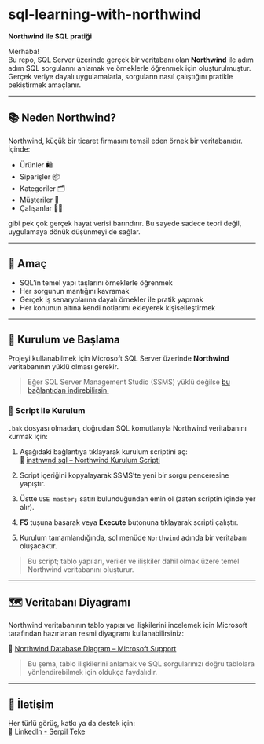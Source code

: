 # sql-learning-with-northwind
**Northwind ile SQL pratiği**

Merhaba!  
Bu repo, SQL Server üzerinde gerçek bir veritabanı olan **Northwind** ile adım adım SQL sorgularını anlamak ve örneklerle öğrenmek için oluşturulmuştur.  
Gerçek veriye dayalı uygulamalarla, sorguların nasıl çalıştığını pratikle pekiştirmek amaçlanır.

---

## 📚 Neden Northwind?

Northwind, küçük bir ticaret firmasını temsil eden örnek bir veritabanıdır. İçinde:
- Ürünler 🛍️
- Siparişler 📦
- Kategoriler 🗂️
- Müşteriler 👥
- Çalışanlar 👩‍💼

gibi pek çok gerçek hayat verisi barındırır.
Bu sayede sadece teori değil, uygulamaya dönük düşünmeyi de sağlar.

---

## 🎯 Amaç

- SQL’in temel yapı taşlarını örneklerle öğrenmek  
- Her sorgunun mantığını kavramak  
- Gerçek iş senaryolarına dayalı örnekler ile pratik yapmak
- Her konunun altına kendi notlarımı ekleyerek kişiselleştirmek

---

## 🔧 Kurulum ve Başlama

Projeyi kullanabilmek için Microsoft SQL Server üzerinde **Northwind** veritabanının yüklü olması gerekir.

> Eğer SQL Server Management Studio (SSMS) yüklü değilse [bu bağlantıdan indirebilirsin.](https://learn.microsoft.com/tr-tr/ssms/download-sql-server-management-studio-ssms)

### 📜 Script ile Kurulum

`.bak` dosyası olmadan, doğrudan SQL komutlarıyla Northwind veritabanını kurmak için:

1. Aşağıdaki bağlantıya tıklayarak kurulum scriptini aç:  
   🔗 [instnwnd.sql – Northwind Kurulum Scripti](https://raw.githubusercontent.com/microsoft/sql-server-samples/master/samples/databases/northwind-pubs/instnwnd.sql)

2. Script içeriğini kopyalayarak SSMS’te yeni bir sorgu penceresine yapıştır.

3. Üstte `USE master;` satırı bulunduğundan emin ol (zaten scriptin içinde yer alır).

4. **F5** tuşuna basarak veya **Execute** butonuna tıklayarak scripti çalıştır.

5. Kurulum tamamlandığında, sol menüde `Northwind` adında bir veritabanı oluşacaktır.

> Bu script; tablo yapıları, veriler ve ilişkiler dahil olmak üzere temel Northwind veritabanını oluşturur.

---

## 🗺️ Veritabanı Diyagramı

Northwind veritabanının tablo yapısı ve ilişkilerini incelemek için Microsoft tarafından hazırlanan resmi diyagramı kullanabilirsiniz:

🔗 [Northwind Database Diagram – Microsoft Support](https://support.microsoft.com/en-us/office/northwind-database-diagram-cd422d47-e4e3-4819-8100-cdae6aaa0857)

> Bu şema, tablo ilişkilerini anlamak ve SQL sorgularınızı doğru tablolara yönlendirebilmek için oldukça faydalıdır.

---


## 📩 İletişim

Her türlü görüş, katkı ya da destek için:  
📎 [LinkedIn - Serpil Teke](https://linkedin.com/in/serpilteke)
